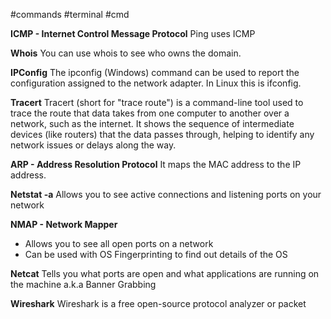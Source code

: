 #commands #terminal #cmd 

**ICMP - Internet Control Message Protocol**
Ping uses ICMP

**Whois**
You can use whois to see who owns the domain.

**IPConfig**
The ipconfig (Windows) command can be used to report the configuration assigned to the network adapter. In Linux this is ifconfig.

**Tracert**
Tracert (short for "trace route") is a command-line tool used to trace the route that data takes from one computer to another over a network, such as the internet. It shows the sequence of intermediate devices (like routers) that the data passes through, helping to identify any network issues or delays along the way.

**ARP - Address Resolution Protocol**
It maps the MAC address to the IP address.

**Netstat -a**
Allows you to see active connections and listening ports on your network

**NMAP - Network Mapper**
- Allows you to see all open ports on a network
- Can be used with OS Fingerprinting to find out details of the OS  

**Netcat**
Tells you what ports are open and what applications are running on the machine a.k.a Banner Grabbing

**Wireshark**
Wireshark is a free open-source protocol analyzer or packet 